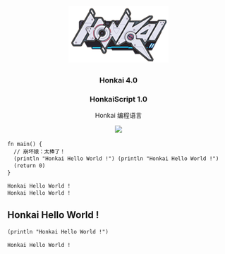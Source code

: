 <div align="center">
<a href="#">
<h1><img src="Honkai.png" alt="Logo" height="128"></h1>
</a>

### Honkai 4.0

### HonkaiScript 1.0
  
Honkai 编程语言

<img src="https://count.getloli.com/get/@Honkai?theme=gelbooru">


</div>





```Honkai
fn main() {
  // 崩坏娘：太棒了！
  (println "Honkai Hello World !") (println "Honkai Hello World !")
  (return 0)
}
```

```
Honkai Hello World !
Honkai Hello World !
```


## Honkai Hello World !
```Honkai
(println "Honkai Hello World !")
```

```
Honkai Hello World !
```



